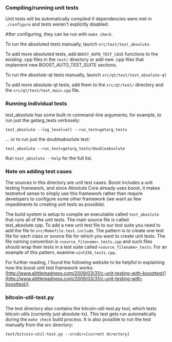 ### Compiling/running unit tests

Unit tests will be automatically compiled if dependencies were met in `./configure`
and tests weren't explicitly disabled.

After configuring, they can be run with `make check`.

To run the absoluted tests manually, launch `src/test/test_absolute`.

To add more absoluted tests, add `BOOST_AUTO_TEST_CASE` functions to the existing
.cpp files in the `test/` directory or add new .cpp files that
implement new BOOST_AUTO_TEST_SUITE sections.

To run the absolute-qt tests manually, launch `src/qt/test/test_absolute-qt`

To add more absolute-qt tests, add them to the `src/qt/test/` directory and
the `src/qt/test/test_main.cpp` file.

### Running individual tests

test_absolute has some built-in command-line arguments; for
example, to run just the getarg_tests verbosely:

    test_absolute --log_level=all --run_test=getarg_tests

... or to run just the doubleabsolute test:

    test_absolute --run_test=getarg_tests/doubleabsolute

Run `test_absolute --help` for the full list.

### Note on adding test cases

The sources in this directory are unit test cases.  Boost includes a
unit testing framework, and since Absolute Core already uses boost, it makes
testnetv4
sense to simply use this framework rather than require developers to
configure some other framework (we want as few impediments to creating
unit tests as possible).

The build system is setup to compile an executable called `test_absolute`
that runs all of the unit tests.  The main source file is called
test_absolute.cpp. To add a new unit test file to our test suite you need
to add the file to `src/Makefile.test.include`. The pattern is to create
one test file for each class or source file for which you want to create
unit tests.  The file naming convention is `<source_filename>_tests.cpp`
and such files should wrap their tests in a test suite
called `<source_filename>_tests`. For an example of this pattern,
examine `uint256_tests.cpp`.

For further reading, I found the following website to be helpful in
explaining how the boost unit test framework works:
[http://www.alittlemadness.com/2009/03/31/c-unit-testing-with-boosttest/](http://www.alittlemadness.com/2009/03/31/c-unit-testing-with-boosttest/).

### bitcoin-util-test.py

The test directory also contains the bitcoin-util-test.py tool, which tests bitcoin utils (currently just absolute-tx). This test gets run automatically during the `make check` build process. It is also possible to run the test manually from the src directory:

```
test/bitcoin-util-test.py --srcdir=[current directory]

```
